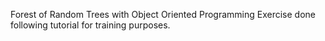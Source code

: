 Forest of Random Trees with Object Oriented Programming
Exercise done following tutorial for training purposes. 
